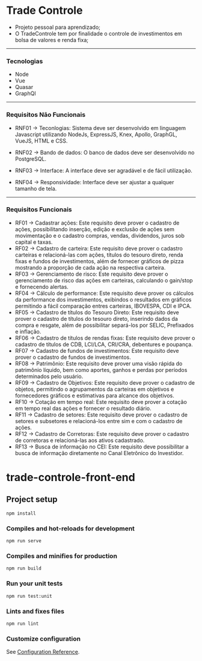 # Trade Controle

 * Projeto pessoal para aprendizado;
 * O TradeControle tem por finalidade o controle de investimentos em bolsa de valores e renda fixa;
 
 ----------------------------------------------------------------------------------------------------------------

 ### Tecnologias
  - Node
  - Vue
  - Quasar
  - GraphQl


------------------------------------------------------------------------------------------------------------------

### Requisitos Não Funcionais

- RNF01 -> Teconlogias: Sistema deve ser desenvolvido em linguagem Javascript utilizando NodeJs, ExpressJS, Knex, Apollo, GraphGL, VueJS,  HTML e CSS.

- RNF02 -> Bando de dados: O banco de dados deve ser desenvolvido no PostgreSQL.

- RNF03 -> Interface: A interface deve ser agradável e de fácil utilização.

- RNF04 -> Responsividade: Interface deve ser ajustar a qualquer tamanho de tela.

------------------------------------------------------------------------------------------------------------------

### Requisitos Funcionais

- RF01 -> Cadastrar ações: Este requisito deve prover  o cadastro de ações, possibilitando inserção, edição e exclusão de ações sem movimentação e o cadastro compras, vendas, dividendos, juros sob capital e taxas.
- RF02 -> Cadastro de carteira: Este requisito deve prover o cadastro carteiras  e relacioná-las com ações, títulos do tesouro direto, renda fixas e fundos de investimentos,  além de fornecer gráficos de pizza mostrando a proporção de cada ação na respectiva carteira.
- RF03 -> Gerenciamento de risco: Este requisito deve prover o gerenciamento de risco das ações em carteiras, calculando  o gain/stop  e fornecendo alertas.
- RF04 -> Cálculo de performance: Este requisito deve prover os cálculos da performance dos investimentos, exibindos o resultados em gráficos permitindo a fácil comparação entres carteiras, IBOVESPA, CDI  e IPCA.
- RF05 -> Cadastro de títulos do Tesouro Direto: Este requisito deve prover o cadastro de títulos do tesouro direto, inserindo  dados da compra e resgate, além de possibilitar  separá-los por SELIC, Prefixados e inflação.
- RF06 -> Cadastro de títulos de rendas fixas: Este requisito deve prover o cadastro de títulos de CDB, LCI/LCA, CRI/CRA, debentures e poupança.
- RF07 -> Cadastro de fundos de investimentos: Este requisito deve prover o cadastro de fundos de investimentos.
- RF08 -> Patrimônio: Este requisito deve prover uma visão rápida do patrimônio líquido, bem como aportes, ganhos e perdas por períodos determinados pelo usuário. 
- RF09 -> Cadastro de Objetivos: Este requisito deve prover o cadastro de objetos, permitindo o agrupamentos da carteiras em objetivos e fornecedores gráficos e estimativas para alcance dos objetivos.
- RF10 -> Cotação em tempo real: Este requisito deve prover a cotação em tempo real das ações e fornecer o resultado diário.
- RF11 -> Cadastro de setores: Este requisito deve prover o cadastro de setores e subsetores e relacioná-los entre sim e com o cadastro de ações.
- RF12 -> Cadastro de Corretoras: Este requisito deve prover o cadastro de corretoras e relacioná-las aos ativos cadastrado.
- RF13 -> Busca de informação no CEI: Este requisito deve possibilitar a busca de informação diretamente no Canal Eletrônico do Investidor.


# trade-controle-front-end

## Project setup
```
npm install
```

### Compiles and hot-reloads for development
```
npm run serve
```

### Compiles and minifies for production
```
npm run build
```

### Run your unit tests
```
npm run test:unit
```

### Lints and fixes files
```
npm run lint
```

### Customize configuration
See [Configuration Reference](https://cli.vuejs.org/config/).
